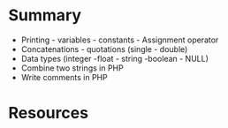 
# Summary
- Printing - variables - constants - Assignment operator
- Concatenations - quotations (single - double)
- Data types (integer -float - string -boolean - NULL)
- Combine two strings in PHP
- Write comments in PHP

# Resources
